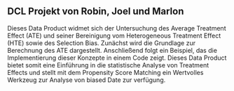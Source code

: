 ## DCL Projekt von Robin, Joel und Marlon 

Dieses Data Product widmet sich der Untersuchung des Average Treatment Effect (ATE) und seiner Bereinigung vom Heterogeneous Treatment Effect (HTE) sowie des Selection Bias. Zunächst wird die Grundlage zur Berechnung des ATE dargestellt. Anschließend folgt ein Beispiel, das die Implementierung dieser Konzepte in einem Code zeigt. Dieses Data Product bietet somit eine Einführung in die statistische Analyse von Treatment Effects und stellt mit dem Propensity Score Matching ein Wertvolles Werkzeug zur Analyse von biased Date zur verfügung.
